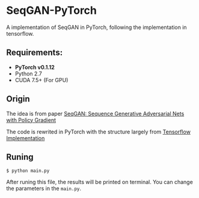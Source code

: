 # SeqGAN-PyTorch
A implementation of SeqGAN in PyTorch, following the implementation in tensorflow.


## Requirements: 
* **PyTorch v0.1.12**
* Python 2.7
* CUDA 7.5+ (For GPU)

## Origin
The idea is from paper [SeqGAN: Sequence Generative Adversarial Nets with Policy Gradient](https://arxiv.org/pdf/1609.05473.pdf)

The code is rewrited in PyTorch with the structure largely from [Tensorflow Implementation](https://github.com/LantaoYu/SeqGAN)

## Runing
```
$ python main.py
```
After runing this file, the results will be printed on terminal. You can change the parameters in the ```main.py```.
